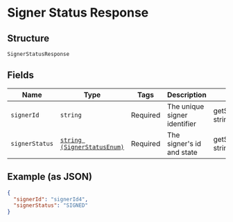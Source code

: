 
# Signer Status Response

## Structure

`SignerStatusResponse`

## Fields

| Name | Type | Tags | Description | Getter | Setter |
|  --- | --- | --- | --- | --- | --- |
| `signerId` | `string` | Required | The unique signer identifier | getSignerId(): string | setSignerId(string signerId): void |
| `signerStatus` | [`string (SignerStatusEnum)`](../../doc/models/signer-status-enum.md) | Required | The signer's id and state | getSignerStatus(): string | setSignerStatus(string signerStatus): void |

## Example (as JSON)

```json
{
  "signerId": "signerId4",
  "signerStatus": "SIGNED"
}
```

